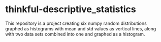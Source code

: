 # thinkful-descriptive_statistics
This repository is a project creating six numpy random distributions graphed as histograms with mean and std values as vertical lines, along with two data sets combined into one and graphed as a histogram.
